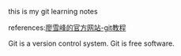 this is my git learning notes

references:[廖雪峰的官方网站-git教程](https://www.liaoxuefeng.com/wiki/896043488029600/896827951938304)


Git is a version control system.
Git is free software.

